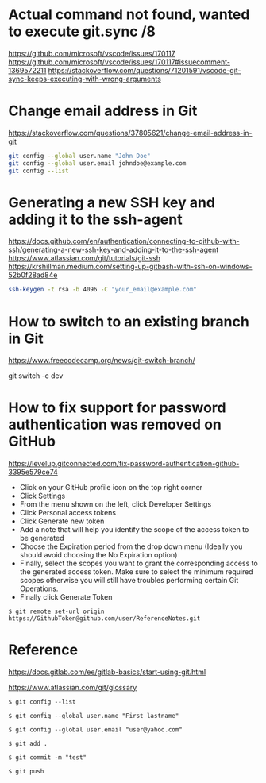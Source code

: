 # Actual command not found, wanted to execute git.sync /8
https://github.com/microsoft/vscode/issues/170117
https://github.com/microsoft/vscode/issues/170117#issuecomment-1369572211
https://stackoverflow.com/questions/71201591/vscode-git-sync-keeps-executing-with-wrong-arguments

# Change email address in Git
https://stackoverflow.com/questions/37805621/change-email-address-in-git

```bash
git config --global user.name "John Doe"  
git config --global user.email johndoe@example.com  
git config --list
```

# Generating a new SSH key and adding it to the ssh-agent
https://docs.github.com/en/authentication/connecting-to-github-with-ssh/generating-a-new-ssh-key-and-adding-it-to-the-ssh-agent
https://www.atlassian.com/git/tutorials/git-ssh
https://krshillman.medium.com/setting-up-gitbash-with-ssh-on-windows-52b0f28ad84e

```bash
ssh-keygen -t rsa -b 4096 -C "your_email@example.com"
```

# How to switch to an existing branch in Git
https://www.freecodecamp.org/news/git-switch-branch/

git switch -c dev

# How to fix support for password authentication was removed on GitHub
https://levelup.gitconnected.com/fix-password-authentication-github-3395e579ce74

* Click on your GitHub profile icon on the top right corner
* Click Settings
* From the menu shown on the left, click Developer Settings
* Click Personal access tokens
* Click Generate new token
* Add a note that will help you identify the scope of the access token to be generated
* Choose the Expiration period from the drop down menu (Ideally you should avoid choosing the No Expiration option)
* Finally, select the scopes you want to grant the corresponding access to the generated access token. Make sure to select the minimum required scopes otherwise you will still have troubles performing certain Git Operations.
* Finally click Generate Token

```console
$ git remote set-url origin https://GithubToken@github.com/user/ReferenceNotes.git
```

# Reference
https://docs.gitlab.com/ee/gitlab-basics/start-using-git.html

https://www.atlassian.com/git/glossary

```console
$ git config --list
```

```console
$ git config --global user.name "First lastname"
```

```console
$ git config --global user.email "user@yahoo.com"
```

```console
$ git add .
```

```console
$ git commit -m "test"
```

```console
$ git push
```